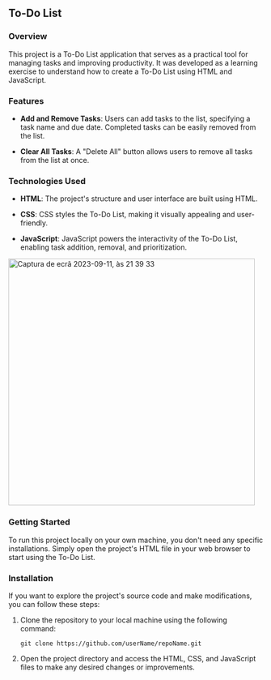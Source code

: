 ## To-Do List

### Overview

This project is a To-Do List application that serves as a practical tool for managing tasks and improving productivity. It was developed as a learning exercise to understand how to create a To-Do List using HTML and JavaScript.

### Features

- **Add and Remove Tasks**: Users can add tasks to the list, specifying a task name and due date. Completed tasks can be easily removed from the list.

- **Clear All Tasks**: A "Delete All" button allows users to remove all tasks from the list at once.

### Technologies Used

- **HTML**: The project's structure and user interface are built using HTML.

- **CSS**: CSS styles the To-Do List, making it visually appealing and user-friendly.

- **JavaScript**: JavaScript powers the interactivity of the To-Do List, enabling task addition, removal, and prioritization.
  
<img width="487" alt="Captura de ecrã 2023-09-11, às 21 39 33" src="https://github.com/Sakura-blip/toDoLIst/assets/115422221/7c818d9f-6907-47b9-93c2-d69b9b135040">

### Getting Started

To run this project locally on your own machine, you don't need any specific installations. Simply open the project's HTML file in your web browser to start using the To-Do List.

### Installation

If you want to explore the project's source code and make modifications, you can follow these steps:

1. Clone the repository to your local machine using the following command:

   ```
   git clone https://github.com/userName/repoName.git
   ```

2. Open the project directory and access the HTML, CSS, and JavaScript files to make any desired changes or improvements.

